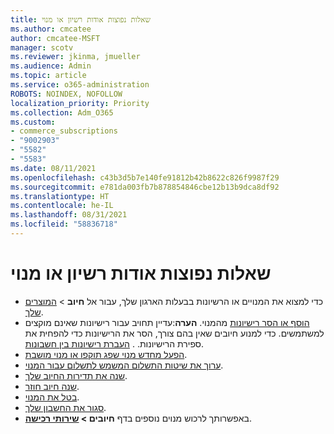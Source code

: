 ```yaml
---
title: שאלות נפוצות אודות רשיון או מנוי
ms.author: cmcatee
author: cmcatee-MSFT
manager: scotv
ms.reviewer: jkinma, jmueller
ms.audience: Admin
ms.topic: article
ms.service: o365-administration
ROBOTS: NOINDEX, NOFOLLOW
localization_priority: Priority
ms.collection: Adm_O365
ms.custom:
- commerce_subscriptions
- "9002903"
- "5582"
- "5583"
ms.date: 08/11/2021
ms.openlocfilehash: c43b3d5b7e140fe91812b42b8622c826f9987f29
ms.sourcegitcommit: e781da003fb7b878854846cbe12b13b9dca8df92
ms.translationtype: HT
ms.contentlocale: he-IL
ms.lasthandoff: 08/31/2021
ms.locfileid: "58836718"
---
```

# <a name="license-or-subscription-faq"></a>שאלות נפוצות אודות רשיון או מנוי

- כדי למצוא את המנויים או הרשיונות בבעלות הארגון שלך, עבור אל **חיוב** > [המוצרים שלך](https://go.microsoft.com/fwlink/p/?linkid=842054).
- [הוסף או הסר רישיונות](https://docs.microsoft.com/alchemyinsights/how-to-add-or-reduce-licenses) מהמנוי.
    **הערה**:עדיין תחויב עבור רישיונות שאינם מוקצים למשתמשים. כדי למנוע חיובים שאין בהם צורך, הסר את הרישיונות כדי להפחית את ספירת הרישיונות.
. [העברת רישיונות בין חשבונות](https://docs.microsoft.com/alchemyinsights/transfer-licenses-between-tenants).
- [הפעל מחדש מנוי שפג תוקפו או מנוי מושבת](https://go.microsoft.com/fwlink/p/?linkid=2117519).
- [ערוך את שיטות התשלום המשמש לתשלום עבור המנוי](https://go.microsoft.com/fwlink/p/?linkid=2117167).
- [שנה את תדירות החיוב שלך](https://go.microsoft.com/fwlink/p/?linkid=2119112).
- [שנה חיוב חוזר](https://go.microsoft.com/fwlink/p/?linkid=2119216).
- [בטל את המנוי](https://go.microsoft.com/fwlink/p/?linkid=2119113).
- [סגור את החשבון שלך](https://docs.microsoft.com/alchemyinsights/how-to-close-your-account).
- באפשרותך לרכוש מנוים נוספים בדף **חיובים > [ שירותי רכישה](https://go.microsoft.com/fwlink/p/?linkid=868433)**.
